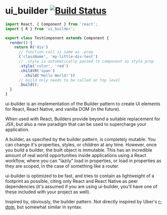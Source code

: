 ui_builder [![Build Status](https://travis-ci.org/mbullington/ui-builder.svg?branch=master)](https://travis-ci.org/mbullington/ui-builder)
===

```js
import React, { Component } from 'react';
import { R } from 'ui_builder';

export class TestComponent extends Component {
  render() {
    return R('div')
      // function call is same as .prop
      ('className', 'my-little-div-test')
      // .style is automatically passed to component as style prop
      .style('color', 'red')
      .child(R('span')
        .child('Hello World!'))
      // build only needs to be called on top level
      .build();
  }
}
```

ui-builder is an implementation of the Builder pattern to create UI elements for
React, React Native, and vanilla DOM (in the future).

When used with React, Builders provide beyond a suitable replacement for JSX,
but also a new paradigm that can be used to supercharge your application.

A builder, as specified by the builder pattern, is completely mutable. You
can change it's properties, styles, or children at any time. However, once you
build a builder, the built object is immutable. This has an incredible amount
of real world opportunities inside applications using a React workflow, where
you can "lazily" load in properties, or load in properties as they are scoped,
in the case of something like a router.

ui-builder is optimized to be fast, and tries to contain as lightweight of a
footprint as possible, citing only React and React Native as peer dependencies
(it's assumed if you are using ui-builder, you'll have one of these included
with your project as well).

Inspired by, obviously, the builder pattern. Not directly inspired by Uber's
[r-dom](https://github.com/uber/r-dom), but somewhat similar in syntax.
